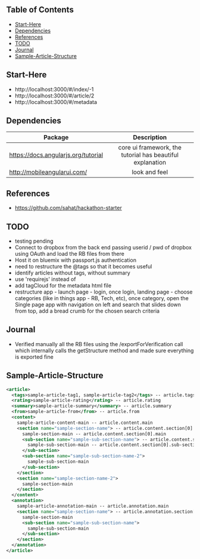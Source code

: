 Table of Contents
-----------------

- [Start-Here](#start-here)
- [Dependencies](#dependencies)
- [References](#references)
- [TODO](#todo)
- [Journal](#journal)
- [Sample-Article-Structure](#sample-article-structure)

Start-Here
----------

- http://localhost:3000/#/index/-1
- http://localhost:3000/#/article/2
- http://localhost:3000/#/metadata

Dependencies
------------

| Package | Description |
| ------------------------------- |:-------------:|
| https://docs.angularjs.org/tutorial | core ui framework, the tutorial has beautiful explanation |
| http://mobileangularui.com/ | look and feel |

References
----------

- https://github.com/sahat/hackathon-starter

TODO
----

- testing pending
- Connect to dropbox from the back end passing userid / pwd of dropbox using OAuth and load the RB files from there
- Host it on bluemix with passport.js authentication
- need to restructure the @tags so that it becomes useful
- identify articles without tags, without summary
- use 'requirejs' instead of <script src="js/utils.js"></script>
- add tagCloud for the metadata html file
- restructure app - launch page - login, once login, landing page - choose categories (like in things app - RB, Tech, etc), once category, open the Single page app with navigation on left and search that slides down from top, add a bread crumb for the chosen search criteria

Journal
-------

- Verified manually all the RB files using the /exportForVerification call which internally calls the getStructure method and made sure everything is exported fine

Sample-Article-Structure
------------------------

```xml
<article>
  <tags>sample-article-tag1, sample-article-tag2</tags> -- article.tags
  <rating>sample-article-rating</rating> -- article.rating
  <summary>sample-article-summary</summary> -- article.summary
  <from>sample-article-from</from> -- article.from
  <content>
    sample-article-content-main -- article.content.main
    <section name="sample-section-name"> -- article.content.section[0].name
      sample-section-main -- article.content.section[0].main
      <sub-section name="sample-sub-section-name"> -- article.content.section[0].sub-section[0].name
        sample-sub-section-main -- article.content.section[0].sub-section[0].main
      </sub-section>
      <sub-section name="sample-sub-section-name-2">
        sample-sub-section-main
      </sub-section>
    </section>
    <section name="sample-section-name-2">
      sample-section-main
    </section>
  </content>
  <annotation>
    sample-article-annotation-main -- article.annotation.main
    <section name="sample-section-name"> -- article.annotation.section[0].name
      sample-section-main
      <sub-section name="sample-sub-section-name">
        sample-sub-section-main
      </sub-section>
    </section>
  </annotation>
</article> 
```
